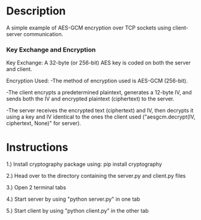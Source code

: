 # Description
A simple example of AES-GCM encryption over TCP sockets using client-server communication.



### Key Exchange and Encryption ###

Key Exchange: 
A 32-byte (or 256-bit) AES key is coded on both the server and client.

Encryption Used:
-The method of encryption used is AES-GCM (256-bit).

-The client encrypts a predetermined plaintext, generates a 12-byte IV,
     and sends both the IV and encrypted plaintext (ciphertext) to the
     server.

-The server receives the encrypted text (ciphertext) and IV, then 
     decrypts it using a key and IV identical to the ones the client
     used ("aesgcm.decrypt(IV, ciphertext, None)" for server). 




# Instructions
1.) Install cryptography package using:  pip install cryptography

2.) Head over to the directory containing the server.py and client.py files

3.) Open 2 terminal tabs

4.) Start server by using "python server.py" in one tab

5.) Start client by using "python client.py" in the other tab
